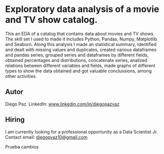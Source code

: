 # Exploratory data analysis of a movie and TV show catalog.
This an EDA of a catalog that contains data about movies and TV shows. The skill set I used to made it includes Python, Pandas, Numpy, Matplotlib and Seaborn. Along this analysis I made an statistical summary, identified and dealt with missing values and duplicates, created various dataframes and pandas series, grouped series and dataframes by different fields, obtained percentages and distributions, concatenate series, analized relations between different variables and fields, made graphs of different types to show the data obtained and got valuable conclussions, among other activities.

## Autor
Diego Paz. LinkedIn: www.linkedin.com/in/diegopazvaz

## Hiring
I am currently looking for a professional opportunity as a Data Scientist Jr.
Contact email: diegopvaz10@gmail.com

Prueba cambios
